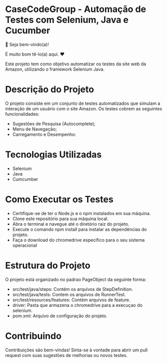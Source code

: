 # CaseCodeGroup - Automação de Testes com Selenium, Java e Cucumber

👋 Seja bem-vindo(a)!

É muito bom tê-lo(a) aqui. ❤️

Este projeto tem como objetivo automatizar os testes da site web da Amazon, utilizando o framework Selenium Java.

# Descrição do Projeto
O projeto consiste em um conjunto de testes automatizados que simulam a interação de um usuário com o site Amazon. Os testes cobrem as seguintes funcionalidades:

* Sugestões de Pesquisa (Autocomplete);
* Menu de Navegação;
* Carregamento e Desempenho:

# Tecnologias Utilizadas
* Selenium
* Java
* Cumcumber

# Como Executar os Testes
* Certifique-se de ter o Node.js e o npm instalados em sua máquina.
* Clone este repositório para sua máquina local.
* Abra o terminal e navegue até o diretório raiz do projeto.
* Execute o comando npm install para instalar as dependências do projeto.
* Faça o download do chromedrive especifico para o seu sistema operacional

# Estrutura do Projeto

O projeto está organizado no padrao PageObject da seguinte forma:

* src/test/java/steps: Contém os arquivos de StepDefinition.
* src/test/java/tests: Contem os arquivos de RunnerTest.
* src/test/resources/features: Contém arquivos de feature.
* driver: Pasta que armazena o chromedrive para a execuçao do selenium.
* pom.xml: Arquivo de configuração do projeto.

# Contribuindo
Contribuições são bem-vindas! Sinta-se à vontade para abrir um pull request com suas sugestões de melhorias ou novos testes.
